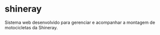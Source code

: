 # shineray
Sistema web desenvolvido para gerenciar e acompanhar a montagem de motocicletas da Shineray.
